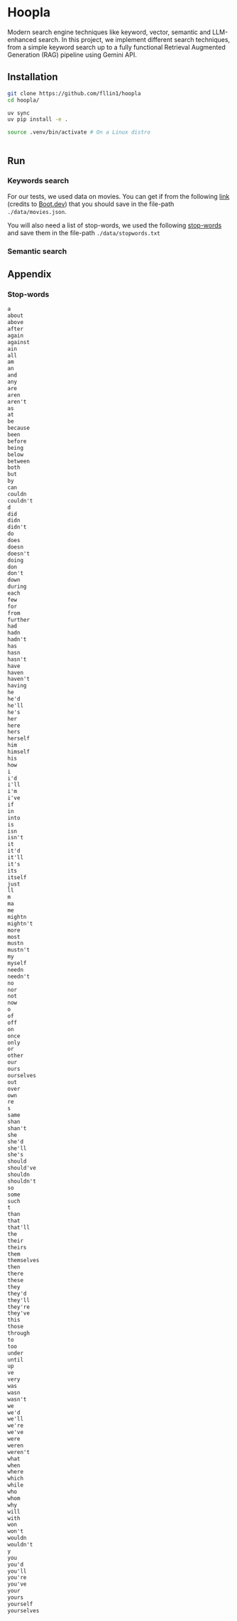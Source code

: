 # Hoopla

Modern search engine techniques like keyword, vector, semantic and LLM-enhanced search. In this project, we implement different search techniques, from a simple keyword search up to a fully functional Retrieval Augmented Generation (RAG) pipeline using Gemini API.


## Installation

```bash
git clone https://github.com/fllin1/hoopla
cd hoopla/

uv sync
uv pip install -e .

source .venv/bin/activate # On a Linux distro
```

```
```

## Run

### Keywords search

For our tests, we used data on movies. You can get if from the following [link](https://storage.googleapis.com/qvault-webapp-dynamic-assets/course_assets/course-rag-movies.json) (credits to [Boot.dev](https://boot.dev)) that you should save in the file-path `./data/movies.json`. 

You will also need a list of stop-words, we used the following [stop-words](#stop-words) and save them in the file-path `./data/stopwords.txt`

### Semantic search

## Appendix

### Stop-words

```txt
a
about
above
after
again
against
ain
all
am
an
and
any
are
aren
aren't
as
at
be
because
been
before
being
below
between
both
but
by
can
couldn
couldn't
d
did
didn
didn't
do
does
doesn
doesn't
doing
don
don't
down
during
each
few
for
from
further
had
hadn
hadn't
has
hasn
hasn't
have
haven
haven't
having
he
he'd
he'll
he's
her
here
hers
herself
him
himself
his
how
i
i'd
i'll
i'm
i've
if
in
into
is
isn
isn't
it
it'd
it'll
it's
its
itself
just
ll
m
ma
me
mightn
mightn't
more
most
mustn
mustn't
my
myself
needn
needn't
no
nor
not
now
o
of
off
on
once
only
or
other
our
ours
ourselves
out
over
own
re
s
same
shan
shan't
she
she'd
she'll
she's
should
should've
shouldn
shouldn't
so
some
such
t
than
that
that'll
the
their
theirs
them
themselves
then
there
these
they
they'd
they'll
they're
they've
this
those
through
to
too
under
until
up
ve
very
was
wasn
wasn't
we
we'd
we'll
we're
we've
were
weren
weren't
what
when
where
which
while
who
whom
why
will
with
won
won't
wouldn
wouldn't
y
you
you'd
you'll
you're
you've
your
yours
yourself
yourselves
```
